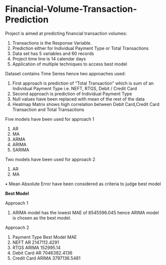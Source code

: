 # Financial-Volume-Transaction-Prediction

Project is aimed at predicting financial transaction volumes:

  1. Transactions is the Response Variable.
  2. Prediction either for Individual Payment Type or Total Transactions
  3. Data set has 5 variables and 60 records
  4. Project time line is 14 calendar days
  5. Application of multiple techniques to access best model

Dataset contains Time Series hence two approaches used:

  1. First approach is prediction of “Total Transaction” which is sum of an Individual Payment Type i.e. NEFT, RTGS, Debit / Credit Card
  2. Second approach is prediction of Individual Payment Type
  3. Null values have been replaced with mean of the rest of the data
  4. Heatmap Matrix shows high correlation between Debit Card,Credit Card Transaction and Total Transactions

Five models have been used for approach 1

  1. AR
  2. MA
  3. ARMA
  4. ARIMA
  5. SARIMA
  
Two models have been used for approach 2

  1. AR
  2. MA

• Mean Absolute Error have been considered as criteria to judge
best model

**Best Model**

Approach 1

  1. ARIMA model has the lowest MAE of 8545596.045 hence ARIMA
  model is chosen as the best model.

Approach 2
  1. Payment Type Best Model MAE
  2. NEFT AR 2147112.4291
  3. RTGS ARIMA 152995.14
  4. Debit Card AR 7046382.4136
  5. Credit Card ARIMA 3797136.5481




